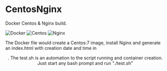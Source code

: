 # CentosNginx
Docker Centos &amp; Nginx build.

![Docker](https://github.com/YousriD/Images/blob/main/docker-edition-windows6.png)
![Centos](https://github.com/YousriD/Images/blob/main/logo_centos.png)
![Nginx](https://github.com/YousriD/Images/blob/main/nginx.png)

The Docker file would create a Centos:7 image, install Nginx and generate an index.html with creation date and time in <Header>.
The test.sh is an automation to the script running and container creation. Just start any bash prompt and run "./test.sh"
